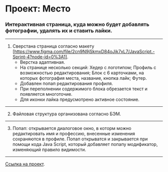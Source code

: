 # Проект: Место

### Интерактивная страница, куда можно будет добавлять фотографии, удалять их и ставить лайки.
______

1. Сверстана страница согласно макету [https://www.figma.com/file/2cn9N9jSkmxD84oJik7xL7/JavaScript.-Sprint-4?node-id=0%3A1].
   * Верстка адаптивная. 
   * На странице несколько секций: Хедер  с логотипом; Профиль с возможностью редактирования; Блок с 6 карточками, на которых фотография места, название,  кнопка лайк; Футер.
   * Добавлен попап редактирования профиля.
   * При переполнении содержимого блока обрезается текст и появляется многоточие.
   * Для иконки лайка  предусмотрено активное состояние.
______
2. Файловая структура организована согласно БЭМ.
______
3.  Попап: открывается диалоговое окно, в которм можно редактировать имя и профессию, внесенные изменения сохраняются в профиле. Попап открыватся и закрывается при помощи кода Java Script, который добавляет попапу модификатор, изменяющий правило видимости.
______
[Ссылка на проект](https://ekaterinamanuilova.github.io/mesto/).
